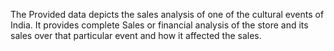 The Provided data depicts the sales analysis of one of the cultural events of India. It provides complete Sales or financial analysis of the store and its sales over that particular event and how it affected the sales.
